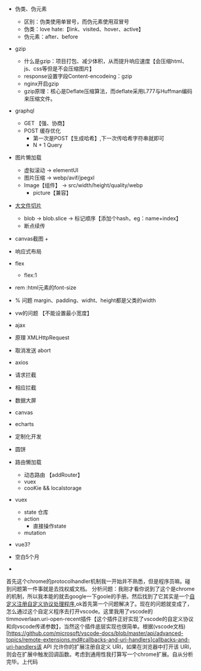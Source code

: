 + 伪类、伪元素
  - 区别：伪类使用单冒号，而伪元素使用双冒号
  + 伪类：love hate:【link、visited、hover、active】
  + 伪元素：after、before
+ gzip
  + 什么是gzip：项目打包、减少体积，从而提升响应速度【会压缩html、js、css等但是不会压缩图片】
  + response设置字段Content-encodeing：gzip
  + nginx开启gzip
  + gzip原理：核心是Deflate压缩算法，而deflate采用L777与Huffman编码来压缩文件。

+ graphql
  + GET 【强、协商】
  + POST 缓存优化
    + 第一次是POST【生成哈希】,下一次传哈希字符串就即可
    + N + 1 Query

+ 图片懒加载
  + 虚拟滚动 -> elementUI
  + 图片压缩 -> webp/avif/jpegxl
  + Image【组件】 -> src/width/height/quality/webp
    + picture【兼容】

+ [大文件切片](https://juejin.cn/post/6844904046436843527)
  + blob -> blob.slice -> 标记顺序【添加个hash，eg：name+index】
  + 断点续传

+ canvas截图
  + 


+ 响应式布局
 + flex 
   + flex:1
 + rem :html元素的font-size
 + % 问题 margin、padding、widht、height都是父类的width
 + vw的问题 【不能设置最小宽度】


+ ajax
 + 原理 XMLHttpRequest
 + 取消发送 abort
 + axios
  + 请求拦截
  + 相应拦截

+ 数据大屏
 + canvas

 + echarts
  + 定制化开发
  + 圆饼

+ 路由懒加载
  + 动态路由 【addRouter】
  + vuex
  + cooKie && localstorage

+ vuex
  + state 仓库
  + action 
    + 直接操作state
  + mutation


+ vue3?

+ 空白5个月
 + 



首先这个chrome的protocolhandler机制我一开始并不熟悉，但是程序员嘛。碰到问题第一件事就是去找权威文档。
分析问题：我刚才看你说到了这个是chrome的机制，所以我本能的就去google一下goole的手册。然后找到了它其实是一个[自定义注册自定义协议处理程序](https://developers.google.com/web/updates/2011/06/Registering-a-custom-protocol-handler),ok首先第一个问题解决了。现在的问题就变成了，怎么通过这个自定义程序去打开vscode。这里我用了vscode的timmoverlaan.uri-open-recent插件【这个插件正好实现了vscode的自定义协议和向vscode传递参数】，当然这个插件底层实现也很简单。根据(vscode文档)[https://github.com/microsoft/vscode-docs/blob/master/api/advanced-topics/remote-extensions.md#callbacks-and-uri-handlers]callbacks-and-uri-handlers该 API 允许你的扩展注册自定义 URI，如果在浏览器中打开该 URI，则会在扩展中触发回调函数。考虑到通用性我打算写一个chrome扩展。自从分析完毕。上代码







 